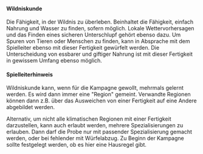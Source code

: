 #### Wildniskunde

Die Fähigkeit, in der Wildnis zu überleben. Beinhaltet die Fähigkeit, einfach Nahrung und Wasser zu finden, sofern
möglich. Lokale Wettervorhersagen und das Finden eines sicheren Unterschlupf gehört ebenso dazu. Um Spuren von
Tieren oder Menschen zu finden, kann in Absprache mit dem Spielleiter ebenso mit dieser Fertigkeit gewürfelt werden.
Die Unterscheidung von essbarer und giftiger Nahrung ist mit dieser Fertigkeit in gewissem Umfang ebenso möglich.

#### Spielleiterhinweis

Wildniskunde kann, wenn für die Kampagne gewollt, mehrmals gelernt werden. Es wird dann immer eine "Region" gemeint.
Verwandte Regionen können dann z.B. über das Ausweichen von einer Fertigkeit auf eine Andere abgebildet werden.

Alternativ, um nicht alle klimatischen Regionen mit einer Fertigkeit darzustellen, kann auch erlaubt werden, mehrere
Spezialisierungen zu erlauben. Dann darf die Probe nur mit passender Spezialisierung gemacht werden, oder bei
fehlender mit Würfelabzug. Zu Beginn der Kampagne sollte festgelegt werden, ob es hier eine Hausregel gibt.
